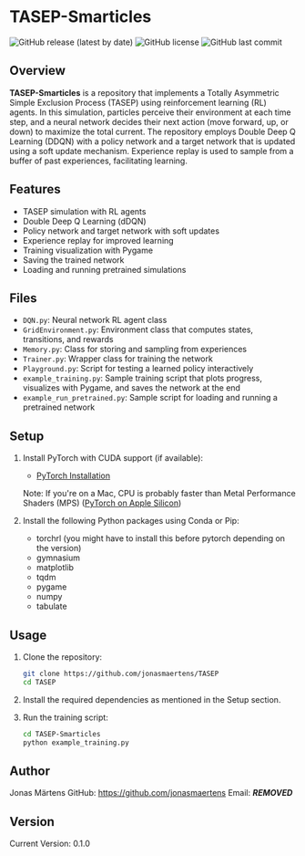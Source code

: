 # TASEP-Smarticles

![GitHub release (latest by date)](https://img.shields.io/github/v/release/jonasmaertens/TASEP?style=flat)
![GitHub license](https://img.shields.io/github/license/jonasmaertens/TASEP)
![GitHub last commit](https://img.shields.io/github/last-commit/jonasmaertens/TASEP)

## Overview

**TASEP-Smarticles** is a repository that implements a Totally Asymmetric Simple Exclusion Process (TASEP) using reinforcement learning (RL) agents. In this simulation, particles perceive their environment at each time step, and a neural network decides their next action (move forward, up, or down) to maximize the total current. The repository employs Double Deep Q Learning (DDQN) with a policy network and a target network that is updated using a soft update mechanism. Experience replay is used to sample from a buffer of past experiences, facilitating learning.

## Features

- TASEP simulation with RL agents
- Double Deep Q Learning (dDQN)
- Policy network and target network with soft updates
- Experience replay for improved learning
- Training visualization with Pygame
- Saving the trained network
- Loading and running pretrained simulations

## Files

- `DQN.py`: Neural network RL agent class
- `GridEnvironment.py`: Environment class that computes states, transitions, and rewards
- `Memory.py`: Class for storing and sampling from experiences
- `Trainer.py`: Wrapper class for training the network
- `Playground.py`: Script for testing a learned policy interactively
- `example_training.py`: Sample training script that plots progress, visualizes with Pygame, and saves the network at the end
- `example_run_pretrained.py`: Sample script for loading and running a pretrained network

## Setup

1. Install PyTorch with CUDA support (if available):

   - [PyTorch Installation](https://pytorch.org/get-started/locally/)

   Note: If you're on a Mac, CPU is probably faster than Metal Performance Shaders (MPS) ([PyTorch on Apple Silicon](https://developer.apple.com/metal/pytorch/))

2. Install the following Python packages using Conda or Pip:

   - torchrl (you might have to install this before pytorch depending on the version) 
   - gymnasium
   - matplotlib
   - tqdm
   - pygame
   - numpy
   - tabulate

## Usage

1. Clone the repository:

   ```bash
   git clone https://github.com/jonasmaertens/TASEP
   cd TASEP

2. Install the required dependencies as mentioned in the Setup section.

3. Run the training script:

    ```bash
    cd TASEP-Smarticles
    python example_training.py

## Author
Jonas Märtens
GitHub: https://github.com/jonasmaertens
Email: ***REMOVED***

## Version
Current Version: 0.1.0